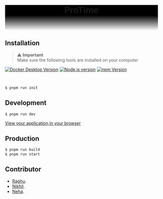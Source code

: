 <div style="background: black;">
<h1 align="center" style="margin: 0;">ProTime</h1>
</div>
<div style="height: 50px; background: linear-gradient(#000000, transparent);"></div>

## Installation

<div style="color: red;">

> ⚠️ **Important**<br/>Make sure the following tools are installed on your computer

<p align="center">

<a target="_blank" href="https://www.docker.com/get-started/">![Docker Desktop Version](https://img.shields.io/badge/Docker%20Desktop-4.19.0-black?logo=docker)</a>
<a target="_blank" href="https://nodejs.org/en">![Node.js version](https://img.shields.io/badge/Node.js-20.11.0-black?logo=nodedotjs)</a>
<a target="_blank" href="https://www.npmjs.com/">![npm Version](https://img.shields.io/badge/npm-10.2.4-black?logo=npm)</a>

</p>
</div>

<br />

```bash
$ pnpm run init
```

## Development

```bash
$ pnpm run dev
```

[View your application in your browser](http://localhost:8099)

## Production

```bash
$ pnpm run build
$ pnpm run start
```

## Contributor

<ul>
<li><a target="_blank" href="https://www.instagram.com/raghu_0905?utm_source=ig_web_button_share_sheet&igsh=ZDNlZDc0MzIxNw==">Raghu</a>.</li>
<li><a target="_blank" href="https://www.instagram.com/__.mr._.nikhil.__?utm_source=ig_web_button_share_sheet&igsh=ZDNlZDc0MzIxNw==">Nikhil</a>.</li>
<li><a target="_blank" href="https://www.instagram.com/_neha.kiran_?utm_source=ig_web_button_share_sheet&igsh=ZDNlZDc0MzIxNw==">Neha</a>.</li>

